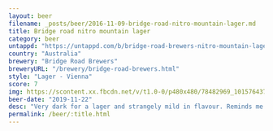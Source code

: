 ```yaml
---
layout: beer
filename: _posts/beer/2016-11-09-bridge-road-nitro-mountain-lager.md
title: Bridge road nitro mountain lager
category: beer
untappd: "https://untappd.com/b/bridge-road-brewers-nitro-mountain-lager/3228458"
country: "Australia"
brewery: "Bridge Road Brewers"
breweryURL: "/brewery/bridge-road-brewers.html"
style: "Lager - Vienna"
score: 7
img: https://scontent.xx.fbcdn.net/v/t1.0-0/p480x480/78482969_10157643770468745_1768250289304895488_o.jpg?_nc_cat=110&_nc_ohc=Dv0iNOsU2dcAQm2R8mi6ehz2n-YJN8tFyu6KI1l1LmFWJ83aJNxfcclLQ&_nc_ht=scontent.xx&oh=f080323516d4c1466f1d7fc5e7e41d5f&oe=5E46A219
beer-date: "2019-11-22"
desc: "Very dark for a lager and strangely mild in flavour. Reminds me a little bit of an English hand pump bitter"
permalink: /beer/:title.html
---
```

